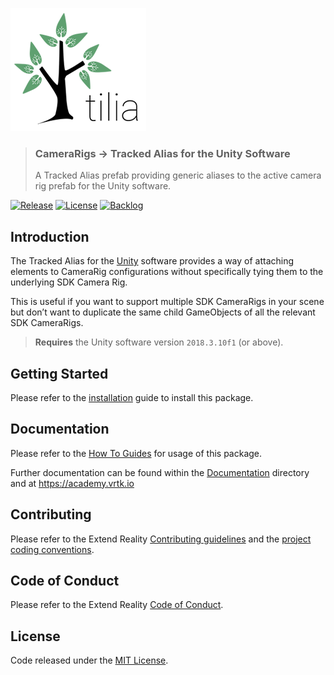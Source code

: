 [![Tilia logo][Tilia-Image]](#)

> ### CameraRigs -> Tracked Alias for the Unity Software
> A Tracked Alias prefab providing generic aliases to the active camera rig prefab for the Unity software.

[![Release][Version-Release]][Releases]
[![License][License-Badge]][License]
[![Backlog][Backlog-Badge]][Backlog]

## Introduction

The Tracked Alias for the [Unity] software provides a way of attaching elements to CameraRig configurations without specifically tying them to the underlying SDK Camera Rig.

This is useful if you want to support multiple SDK CameraRigs in your scene but don’t want to duplicate the same child GameObjects of all the relevant SDK CameraRigs.

> **Requires** the Unity software version `2018.3.10f1` (or above).

## Getting Started

Please refer to the [installation] guide to install this package.

## Documentation

Please refer to the [How To Guides] for usage of this package.

Further documentation can be found within the [Documentation] directory and at https://academy.vrtk.io

## Contributing

Please refer to the Extend Reality [Contributing guidelines] and the [project coding conventions].

## Code of Conduct

Please refer to the Extend Reality [Code of Conduct].

## License

Code released under the [MIT License][License].

[License-Badge]: https://img.shields.io/github/license/ExtendRealityLtd/Tilia.CameraRigs.TrackedAlias.Unity.svg
[Version-Release]: https://img.shields.io/github/release/ExtendRealityLtd/Tilia.CameraRigs.TrackedAlias.Unity.svg
[project coding conventions]: https://github.com/ExtendRealityLtd/.github/blob/master/CONVENTIONS/UNITY3D.md

[Tilia-Image]: https://raw.githubusercontent.com/ExtendRealityLtd/related-media/main/github/readme/tilia.png
[License]: LICENSE.md
[Documentation]: Documentation/
[How To Guides]: Documentation/HowToGuides/
[Installation]: Documentation/HowToGuides/Installation/README.md
[Backlog]: http://tracker.vrtk.io
[Backlog-Badge]: https://img.shields.io/badge/project-backlog-78bdf2.svg
[Releases]: ../../releases
[Contributing guidelines]: https://github.com/ExtendRealityLtd/.github/blob/master/CONTRIBUTING.md
[Code of Conduct]: https://github.com/ExtendRealityLtd/.github/blob/master/CODE_OF_CONDUCT.md

[Unity]: https://unity3d.com/